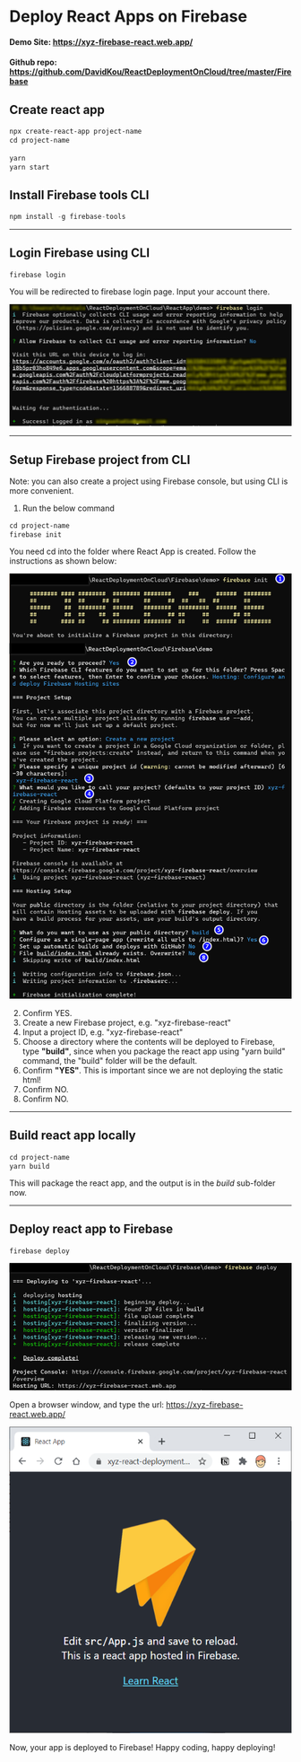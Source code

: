 ﻿# Deploy React Apps on Firebase

#### Demo Site: https://xyz-firebase-react.web.app/

#### Github repo: https://github.com/DavidKou/ReactDeploymentOnCloud/tree/master/Firebase

## Create react app

```
npx create-react-app project-name
cd project-name

yarn
yarn start
```

## Install Firebase tools CLI

```Javascript
npm install -g firebase-tools
```
<hr/>

## Login Firebase using CLI

```
firebase login
```

You will be redirected to firebase login page. Input your account there.

![](https://github.com/DavidKou/ReactDeploymentOnCloud/blob/master/Firebase/snapshots/login.png?raw=true)


<hr/>

## Setup Firebase project from CLI

Note: you can also create a project using Firebase console, but using CLI is more convenient.

1. Run the below command
```
cd project-name
firebase init
```

You need cd into the folder where React App is created. Follow the instructions as shown below:

![](https://github.com/DavidKou/ReactDeploymentOnCloud/blob/master/Firebase/snapshots/init.png?raw=true)


2. Confirm YES.
3. Create a new Firebase project, e.g. "xyz-firebase-react" 
4. Input a project ID, e.g. "xyz-firebase-react" 
5. Choose a directory where the contents will be deployed to Firebase, type **"build"**, since when you package the react app using "yarn build" command, the "build" folder will be the default.
6. Confirm **"YES"**. This is important since we are not deploying the static html! 
7. Confirm NO.
8. Confirm NO.

<hr/>


## Build react app locally

```
cd project-name
yarn build
```
This will package the react app, and the output is in the *build* sub-folder now.

<hr/>

## Deploy react app to Firebase

```
firebase deploy
```

![](https://github.com/DavidKou/ReactDeploymentOnCloud/blob/master/Firebase/snapshots/deploy.png?raw=true)

Open a browser window, and type the url: https://xyz-firebase-react.web.app/

![](https://github.com/DavidKou/ReactDeploymentOnCloud/blob/master/Firebase/snapshots/result.png?raw=true)

Now, your app is deployed to Firebase! Happy coding, happy deploying!

